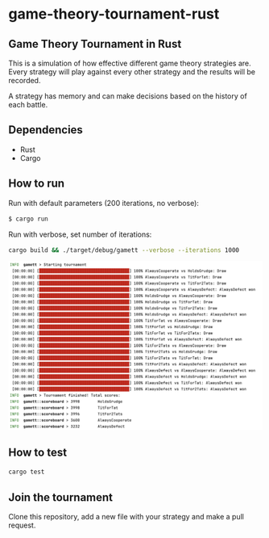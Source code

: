 # game-theory-tournament-rust

## Game Theory Tournament in Rust

This is a simulation of how effective different game theory strategies are.
Every strategy will play against every other strategy and the results will be recorded.

A strategy has memory and can make decisions based on the history of each battle.

## Dependencies

- Rust
- Cargo

## How to run

Run with default parameters (200 iterations, no verbose):

```bash
$ cargo run
```

Run with verbose, set number of iterations:

```bash
cargo build && ./target/debug/gamett --verbose --iterations 1000
```

![Example](screenshot.png)

## How to test

```bash
cargo test
```

## Join the tournament

Clone this repository, add a new file with your strategy and make a pull request.
